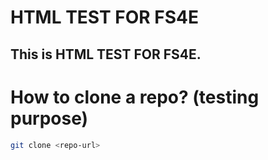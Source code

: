 # HTML TEST FOR FS4E
This is HTML TEST FOR FS4E.
---
# How to clone a repo? (testing purpose)
```bash
git clone <repo-url>
```